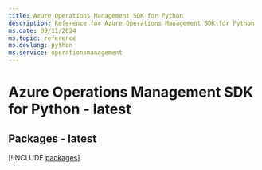 ```yaml
---
title: Azure Operations Management SDK for Python
description: Reference for Azure Operations Management SDK for Python
ms.date: 09/11/2024
ms.topic: reference
ms.devlang: python
ms.service: operationsmanagement
---
```

# Azure Operations Management SDK for Python - latest
## Packages - latest
[!INCLUDE [packages](operations-management-index.md)]